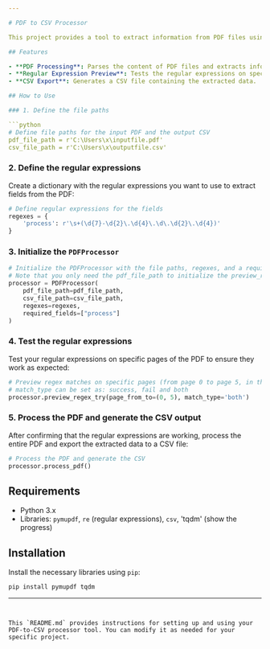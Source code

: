 ```yaml
---

# PDF to CSV Processor

This project provides a tool to extract information from PDF files using regular expressions and export the extracted data to a CSV file. It is useful for automating the extraction of specific fields from PDF documents and generating structured CSV output.

## Features

- **PDF Processing**: Parses the content of PDF files and extracts information based on patterns defined by regular expressions.
- **Regular Expression Preview**: Tests the regular expressions on specific pages of the PDF to verify their effectiveness before full processing.
- **CSV Export**: Generates a CSV file containing the extracted data.

## How to Use

### 1. Define the file paths

```python
# Define file paths for the input PDF and the output CSV
pdf_file_path = r'C:\Users\x\inputfile.pdf'
csv_file_path = r'C:\Users\x\outputfile.csv'
```

### 2. Define the regular expressions

Create a dictionary with the regular expressions you want to use to extract fields from the PDF:

```python
# Define regular expressions for the fields
regexes = {
    'process': r'\s+(\d{7}-\d{2}\.\d{4}\.\d\.\d{2}\.\d{4})'
}
```

### 3. Initialize the `PDFProcessor`

```python
# Initialize the PDFProcessor with the file paths, regexes, and a required field
# Note that you only need the pdf_file_path to initialize the preview_regex_try()
processor = PDFProcessor(
    pdf_file_path=pdf_file_path,
    csv_file_path=csv_file_path,
    regexes=regexes,
    required_fields=["process"]
)
```

### 4. Test the regular expressions

Test your regular expressions on specific pages of the PDF to ensure they work as expected:

```python
# Preview regex matches on specific pages (from page 0 to page 5, in this case)
# match_type can be set as: success, fail and both
processor.preview_regex_try(page_from_to=(0, 5), match_type='both')
```

### 5. Process the PDF and generate the CSV output

After confirming that the regular expressions are working, process the entire PDF and export the extracted data to a CSV file:

```python
# Process the PDF and generate the CSV
processor.process_pdf()
```

## Requirements

- Python 3.x
- Libraries: `pymupdf`, `re` (regular expressions), `csv`, 'tqdm' (show the progress)

## Installation

Install the necessary libraries using `pip`:

```bash
pip install pymupdf tqdm
```

---
```


This `README.md` provides instructions for setting up and using your PDF-to-CSV processor tool. You can modify it as needed for your specific project.
